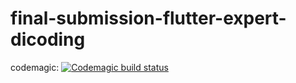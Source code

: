 # final-submission-flutter-expert-dicoding

codemagic: [![Codemagic build status](https://api.codemagic.io/apps/62cfdcf1b2128b8ca98f236e/62cfdcf1b2128b8ca98f236d/status_badge.svg)](https://codemagic.io/apps/62cfdcf1b2128b8ca98f236e/62cfdcf1b2128b8ca98f236d/latest_build)
